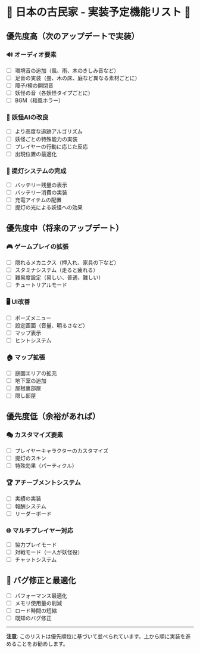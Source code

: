 # 🏮 日本の古民家 - 実装予定機能リスト 🏮

## 優先度高（次のアップデートで実装）

### 🔊 オーディオ要素
- [ ] 環境音の追加（風、雨、木のきしみ音など）
- [ ] 足音の実装（畳、木の床、庭など異なる素材ごとに）
- [ ] 障子/襖の開閉音
- [ ] 妖怪の音（各妖怪タイプごとに）
- [ ] BGM（和風ホラー）

### 👹 妖怪AIの改良
- [ ] より高度な追跡アルゴリズム
- [ ] 妖怪ごとの特殊能力の実装
- [ ] プレイヤーの行動に応じた反応
- [ ] 出現位置の最適化

### 🔦 提灯システムの完成
- [ ] バッテリー残量の表示
- [ ] バッテリー消費の実装
- [ ] 充電アイテムの配置
- [ ] 提灯の光による妖怪への効果

## 優先度中（将来のアップデート）

### 🎮 ゲームプレイの拡張
- [ ] 隠れるメカニクス（押入れ、家具の下など）
- [ ] スタミナシステム（走ると疲れる）
- [ ] 難易度設定（易しい、普通、難しい）
- [ ] チュートリアルモード

### 🖥️ UI改善
- [ ] ポーズメニュー
- [ ] 設定画面（音量、明るさなど）
- [ ] マップ表示
- [ ] ヒントシステム

### 🏠 マップ拡張
- [ ] 庭園エリアの拡充
- [ ] 地下室の追加
- [ ] 屋根裏部屋
- [ ] 隠し部屋

## 優先度低（余裕があれば）

### 🎭 カスタマイズ要素
- [ ] プレイヤーキャラクターのカスタマイズ
- [ ] 提灯のスキン
- [ ] 特殊効果（パーティクル）

### 🏆 アチーブメントシステム
- [ ] 実績の実装
- [ ] 報酬システム
- [ ] リーダーボード

### 🌐 マルチプレイヤー対応
- [ ] 協力プレイモード
- [ ] 対戦モード（一人が妖怪役）
- [ ] チャットシステム

## 🐛 バグ修正と最適化
- [ ] パフォーマンス最適化
- [ ] メモリ使用量の削減
- [ ] ロード時間の短縮
- [ ] 既知のバグ修正

---

**注意**: このリストは優先順位に基づいて並べられています。上から順に実装を進めることをお勧めします。